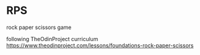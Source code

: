 # RPS
rock paper scissors game

following TheOdinProject curriculum 
https://www.theodinproject.com/lessons/foundations-rock-paper-scissors
